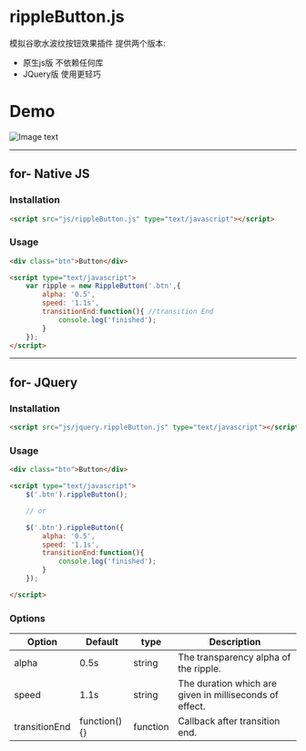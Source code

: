 # rippleButton.js    

模拟谷歌水波纹按钮效果插件
提供两个版本:
- 原生js版 不依赖任何库
- JQuery版 使用更轻巧  

# Demo

![Image text](http://p1.bpimg.com/567571/cfc3893d9214bb6b.gif)


----

## for- Native JS


### Installation

```html
<script src="js/rippleButton.js" type="text/javascript"></script>
```

### Usage

```html
<div class="btn">Button</div>

<script type="text/javascript">
    var ripple = new RippleButton('.btn',{
        alpha: '0.5',
        speed: '1.1s',
        transitionEnd:function(){ //transition End
            console.log('finished');
        }
    });
</script>
```

----

## for- JQuery


### Installation

```html
<script src="js/jquery.rippleButton.js" type="text/javascript"></script>
```

### Usage

```html
<div class="btn">Button</div>

<script type="text/javascript">
    $('.btn').rippleButton();

    // or

    $('.btn').rippleButton({
        alpha: '0.5',
        speed: '1.1s',
        transitionEnd:function(){
            console.log('finished');
        }
    });

</script>
```

### Options   

| Option | Default | type | Description |
| ------ |------| -----| ----- |
| alpha | 0.5s | string | The transparency alpha of the ripple.|
| speed | 1.1s | string | The duration which are given in milliseconds of effect.|
| transitionEnd | function(){} | function | Callback after transition end. |
 








